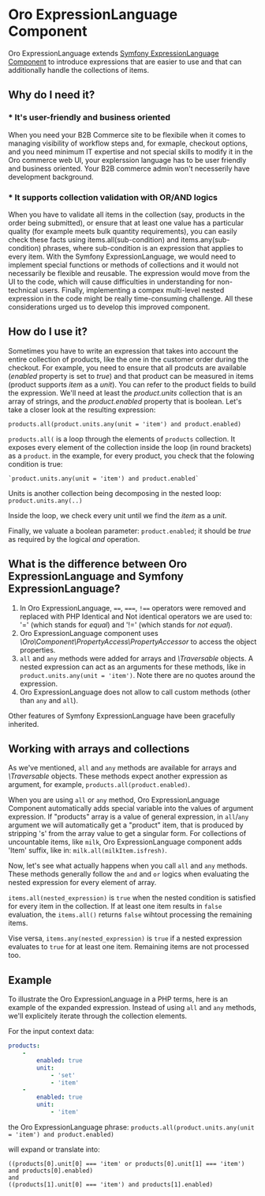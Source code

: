Oro ExpressionLanguage Component
================================

Oro ExpressionLanguage extends [Symfony ExpressionLanguage Component](https://symfony.com/doc/current/components/expression_language/introduction.html) to introduce expressions that are easier to use and that can additionally handle the collections of items.

## Why do I need it?
### * It's user-friendly and business oriented
When you need your B2B Commerce site to be flexibile when it comes to managing visibility of workflow steps and, for exmaple, checkout options, and you need minimum IT expertise and not special skills to modify it in the Oro commerce web UI, your explerssion language has to be user friendly and business oriented. Your B2B commerce admin won't necesserily have development background. 
### * It supports collection validation with OR/AND logics 
When you have to validate all items in the collection (say, products in the order being submitted), or ensure that at least one value has a particular quality (for example meets bulk quantity requirements), you can easily check these facts using items.all(sub-condition) and items.any(sub-condition) phrases, where sub-condition is an expression that applies to every item. With the Symfony ExpressionLanguage, we would need to implement special functions or methods of collections and it would not necessarily be flexible and reusable. The expression would move from the UI to the code, which will cause difficulties in understanding for non-technical users. Finally, implementing a compex multi-level nested expression in the code might be really time-consuming challenge. All these considerations urged us to develop this improved component.

## How do I use it?
Sometimes you have to write an expression that takes into account the entire collection of products, like the one in the customer order during the checkout. For example, you need to ensure that all prodcuts are available (*enabled* property is set to *true*) and that product can be measured in items (product supports *item* as a *unit*). You can refer to the product fields to build the expression. We'll need at least the *product.units* collection that is an array of strings, and the *product.enabled* property that is boolean. Let's take a closer look at the resulting expression: 

`products.all(product.units.any(unit = 'item') and product.enabled)`

`products.all(` is a loop through the elements of `products` collection. It exposes every element of the collection inside the loop (in round brackets) as a `product`. 
in the example, for every product, you check that the folowing condition is true:
    
    `product.units.any(unit = 'item') and product.enabled`

Units is another collection being decomposing in the nested loop: `product.units.any(..)`

Inside the loop, we check every unit until we find the *item* as a *unit*.

Finally, we valuate a boolean parameter: `product.enabled`; it should be *true* as required by the logical *and* operation.

## What is the difference between Oro ExpressionLanguage and Symfony ExpressionLanguage?

1. In Oro ExpressionLanguage, `==`, `===`, `!==` operators were removed and replaced with PHP Identical and Not identical operators we are used to: '=' (which stands for *equal*) and '!=' (which stands for *not equal*).
2. Oro ExpressionLanguage component uses *\Oro\Component\PropertyAccess\PropertyAccessor* to access the object properties.
3. `all` and `any` methods were added for arrays and *\Traversable* objects. A nested expression can act as an arguments for these methods, like in `product.units.any(unit = 'item')`. Note there are no quotes around the expression. 
4. Oro ExpressionLanguage does not allow to call custom methods (other than `any` and `all`).

Other features of Symfony ExpressionLanguage have been gracefully inherited.

## Working with arrays and collections

As we've mentioned, `all` and `any` methods are available for arrays and *\Traversable* objects. These methods expect another expression as argument, for example, `products.all(product.enabled)`.

When you are using `all` or `any` method, Oro ExpressionLanguage Component automatically adds special variable into the values of argument expression. If "products" array is a value of general expression, in `all`/`any` argument we will automatically get a "product" item, that is produced by stripping 's' from the array value to get a singular form. For collections of uncountable items, like `milk`, Oro ExpressionLanguage component adds 'Item' suffix, like in: `milk.all(milkItem.isfresh)`.

Now, let's see what actually happens when you call `all` and `any` methods. These methods generally follow the `and` and `or` logics when evaluating the nested expression for every element of array.

`items.all(nested_expression)` is `true` when the nested condition is satisfied for every item in the collection. If at least one item results in `false` evaluation, the `items.all()` returns `false` wihtout processing the remaining items. 

Vise versa, `items.any(nested_expression)` is `true` if a nested expression evaluates to `true` for at least one item. Remaining items are not processed too.

## Example

To illustrate the Oro ExpressionLanguage in a PHP terms, here is an example of the expanded expression. Instead of using `all` and `any` methods, we'll explicitely iterate through the collection elements.

For the input context data:
```yaml
products:
    -
        enabled: true
        unit: 
            - 'set'
            - 'item'
    -
        enabled: true
        unit: 
            - 'item'
```
the Oro ExpressionLanguage phrase:
`products.all(product.units.any(unit = 'item') and product.enabled)`

will expand or translate into:
```
((products[0].unit[0] === 'item' or products[0].unit[1] === 'item') and products[0].enabled)
and
((products[1].unit[0] === 'item') and products[1].enabled)
```
